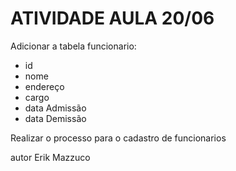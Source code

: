 <h1>ATIVIDADE AULA 20/06</h1>


Adicionar a tabela  funcionario:

- id
- nome
- endereço
- cargo
- data Admissão
- data Demissão

Realizar o processo para o cadastro de funcionarios

autor Erik Mazzuco
